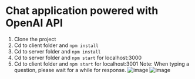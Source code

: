 # Chat application powered with OpenAI API

1. Clone the project
2. Cd to client folder and `npm install`
3. Cd to server folder and  `npm install`
4. Cd to server folder and  `npm start` for localhost:3000
5. Cd to client folder and `npm start` for localhost:3001
Note: When typing a question, please wait for a while for response.
![image](https://github.com/Cassianky/chat-app/assets/77654564/46279d1b-6426-4ba7-a05f-789e36f81fea)
![image](https://github.com/Cassianky/chat-app/assets/77654564/16a18bd3-1daa-4344-bdb7-4f2b391c2ca0)
